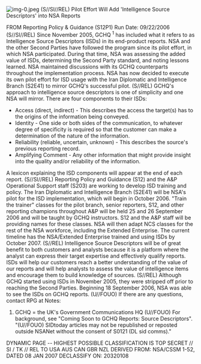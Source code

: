 ![img-0.jpeg](img-0.jpeg)
(S//SI//REL) Pilot Effort Will Add 'Intelligence Source Descriptors' into NSA Reports

FROM
Reporting Policy \& Guidance (S12P1)
Run Date: 09/22/2006
(S//SI//REL) Since November 2005, GCHQ ${ }^{1}$ has included what it refers to as Intelligence Source Descriptors (ISDs) in its end-product reports. NSA and the other Second Parties have followed the program since its pilot effort, in which NSA participated. During that time, NSA was assessing the added value of ISDs, determining the Second Party standard, and noting lessons learned. NSA maintained discussions with its GCHQ counterparts throughout the implementation process. NSA has now decided to execute its own pilot effort for ISD usage with the Iran Diplomatic and Intelligence Branch (S2E41) to mirror GCHQ's successful pilot.
(S//REL) GCHQ's approach to intelligence source descriptors is one of simplicity and one NSA will mirror. There are four components to their ISDs:

- Access (direct, indirect) - This describes the access the target(s) has to the origins of the information being conveyed.
- Identity - One side or both sides of the communication, to whatever degree of specificity is required so that the customer can make a determination of the nature of the information.
- Reliability (reliable, uncertain, unknown) - This describes the source's previous reporting record.
- Amplifying Comment - Any other information that might provide insight into the quality and/or reliability of the information.

A lexicon explaining the ISD components will appear at the end of each report.
(S//SI//REL) Reporting Policy and Guidance (S12) and the A\&P Operational Support staff (S203) are working to develop ISD training and policy. The Iran Diplomatic and Intelligence Branch (S2E41) will be NSA's pilot for the ISD implementation, which will begin in October 2006. "Train the trainer" classes for the pilot branch, senior reporters, S12, and other reporting champions throughout A\&P will be held 25 and 26 September 2006 and will be taught by GCHQ instructors. S12 and the A\&P staff will be providing names for these classes. NSA will then adapt NCS classes for the rest of the NSA workforce, including the Extended Enterprise. The current timeline has the NSA/Extended Enterprise trained and using ISDs by October 2007.
(S//REL) Intelligence Source Descriptors will be of great benefit to both customers and analysts because it is a platform where the analyst can express their target expertise and effectively qualify reports. ISDs will help our customers reach a better understanding of the value of our reports and will help analysts to assess the value of intelligence items and encourage them to build knowledge of sources.
(S//REL) Although GCHQ started using ISDs in November 2005, they were stripped off prior to reaching the Second Parties. Beginning 18 September 2006, NSA was able to see the ISDs on GCHQ reports.
(U//FOUO) If there are any questions, contact RPG at
Notes:

1) GCHQ = the UK's Government Communications HQ
(U//FOUO) For background, see "Coming Soon to GCHQ Reports: Source Descriptors".
"(U//FOUO) SIDtoday articles may not be republished or reposted outside NSANet without the consent of S0121 (DL sid comms)."

DYNAMIC PAGE -- HIGHEST POSSIBLE CLASSIFICATION IS
TOP SECRET // SI / TK // REL TO USA AUS CAN GBR NZL
DERIVED FROM: NSA/CSSM 1-52, DATED 08 JAN 2007 DECLASSIFY ON: 20320108
